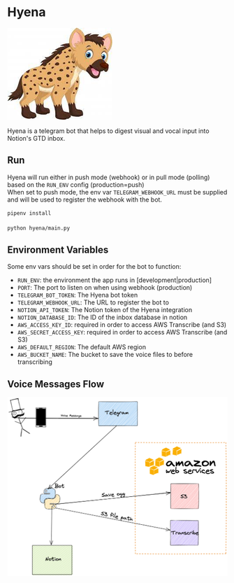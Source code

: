 # Hyena

![hyena](./public/hyena.jpeg)

Hyena is a telegram bot that helps to digest visual and vocal input into Notion's GTD inbox.

## Run

Hyena will run either in push mode (webhook) or in pull mode (polling) based on the `RUN_ENV` config (production=push)  
When set to push mode, the env var `TELEGRAM_WEBHOOK_URL` must be supplied and will be used to register the webhook with the bot.

```bash
pipenv install

python hyena/main.py
```

## Environment Variables

Some env vars should be set in order for the bot to function:

- `RUN_ENV`: the environment the app runs in [development|production]
- `PORT`: The port to listen on when using webhook (production)
- `TELEGRAM_BOT_TOKEN`: The Hyena bot token
- `TELEGRAM_WEBHOOK_URL`: The URL to register the bot to
- `NOTION_API_TOKEN`: The Notion token of the Hyena integration
- `NOTION_DATABASE_ID`: The ID of the inbox database in notion
- `AWS_ACCESS_KEY_ID`: required in order to access AWS Transcribe (and S3)
- `AWS_SECRET_ACCESS_KEY`: required in order to access AWS Transcribe (and S3)
- `AWS_DEFAULT_REGION`: The default AWS region
- `AWS_BUCKET_NAME`: The bucket to save the voice files to before transcribing

## Voice Messages Flow

![voice](./public/hyena_voice_flow.png)
